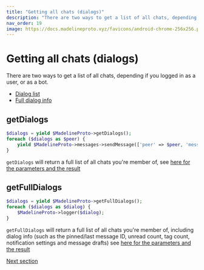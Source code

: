 ```yaml
---
title: "Getting all chats (dialogs)"
description: "There are two ways to get a list of all chats, depending if you logged in as a user, or as a bot."
nav_order: 19
image: https://docs.madelineproto.xyz/favicons/android-chrome-256x256.png
---
```

# Getting all chats (dialogs)

There are two ways to get a list of all chats, depending if you logged in as a user, or as a bot.

* [Dialog list](#getDialogs)
* [Full dialog info](#getFullDialogs)

## getDialogs
```php
$dialogs = yield $MadelineProto->getDialogs();
foreach ($dialogs as $peer) {
    yield $MadelineProto->messages->sendMessage(['peer' => $peer, 'message' => 'Hi! Testing MadelineProto broadcasting!']);
}
```

`getDialogs` will return a full list of all chats you're member of, see [here for the parameters and the result](https://docs.madelineproto.xyz/getDialogs.html)

## getFullDialogs
```php
$dialogs = yield $MadelineProto->getFullDialogs();
foreach ($dialogs as $dialog) {
    $MadelineProto->logger($dialog);
}
```

`getFullDialogs` will return a full list of all chats you're member of, including dialog info (such as the pinned/last message ID, unread count, tag count, notification settings and message drafts) see [here for the parameters and the result](https://docs.madelineproto.xyz/getFullDialogs.html)

<a href="https://docs.madelineproto.xyz/docs/INLINE_BUTTONS.html">Next section</a>